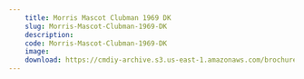 ```yaml
---
    title: Morris Mascot Clubman 1969 DK
    slug: Morris-Mascot-Clubman-1969-DK
    description:
    code: Morris-Mascot-Clubman-1969-DK
    image:
    download: https://cmdiy-archive.s3.us-east-1.amazonaws.com/brochures/documents/Morris+Mascot+Clubman+1969+DK.pdf
---
```

<!-- Content of the page -->

##
        